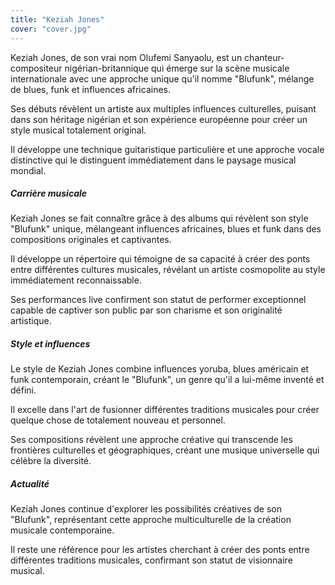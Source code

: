 ```yaml
---
title: "Keziah Jones"
cover: "cover.jpg"
---
```


Keziah Jones, de son vrai nom Olufemi Sanyaolu, est un chanteur-compositeur nigérian-britannique qui émerge sur la scène
musicale internationale avec une approche unique qu'il nomme "Blufunk", mélange de blues, funk et influences africaines.

Ses débuts révèlent un artiste aux multiples influences culturelles, puisant dans son héritage nigérian et son
expérience européenne pour créer un style musical totalement original.

Il développe une technique guitaristique particulière et une approche vocale distinctive qui le distinguent
immédiatement dans le paysage musical mondial.


##### Carrière musicale

Keziah Jones se fait connaître grâce à des albums qui révèlent son style "Blufunk" unique, mélangeant influences
africaines, blues et funk dans des compositions originales et captivantes.

Il développe un répertoire qui témoigne de sa capacité à créer des ponts entre différentes cultures musicales, révélant
un artiste cosmopolite au style immédiatement reconnaissable.

Ses performances live confirment son statut de performer exceptionnel capable de captiver son public par son charisme et
son originalité artistique.


##### Style et influences

Le style de Keziah Jones combine influences yoruba, blues américain et funk contemporain, créant le "Blufunk", un genre
qu'il a lui-même inventé et défini.

Il excelle dans l'art de fusionner différentes traditions musicales pour créer quelque chose de totalement nouveau et
personnel.

Ses compositions révèlent une approche créative qui transcende les frontières culturelles et géographiques, créant une
musique universelle qui célèbre la diversité.


##### Actualité

Keziah Jones continue d'explorer les possibilités créatives de son "Blufunk", représentant cette approche
multiculturelle de la création musicale contemporaine.

Il reste une référence pour les artistes cherchant à créer des ponts entre différentes traditions musicales, confirmant
son statut de visionnaire musical.
